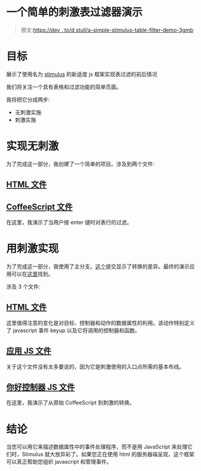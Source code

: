 # 一个简单的刺激表过滤器演示

> 原文:[https://dev . to/d stull/a-simple-stimulus-table-filter-demo-3gmb](https://dev.to/dstull/a-simple-stimulus-table-filter-demo-3gmb)

# [](#goal)目标

展示了使用名为 [stimulus](https://stimulusjs.org/) 的新适度 js 框架实现表过滤的前后情况

我们将关注一个具有表格和过滤功能的简单页面。

我将把它分成两步:

*   无刺激实施
*   刺激实施

# [](#implementation-without-stimulus)实现无刺激

为了完成这一部分，我创建了一个简单的项目。涉及到两个文件:

## [](#html-file)[HTML 文件](https://github.com/dstull/stimulus-demo/blob/without-stimulus/app/views/hello/index.html)

## [](#coffeescript-file)[CoffeeScript 文件](https://github.com/dstull/stimulus-demo/blob/without-stimulus/app/assets/javascripts/hello.coffee)

在这里，我演示了当用户按 enter 键时对表行的过滤。

# [](#implementation-with-stimulus)用刺激实现

为了完成这一部分，我使用了主分支。[这个](https://github.com/dstull/stimulus-demo/commit/7681b4d0ab01c39ce09aaa8d562590a0b9539fb1)提交显示了转换的差异。最终的演示应用可以在[这里](https://stimulus-demo.herokuapp.com/)找到。

涉及 3 个文件:

## [](#html-file)[HTML 文件](https://github.com/dstull/stimulus-demo/blob/master/app/views/hello/index.html)

这里值得注意的变化是对目标、控制器和动作的数据属性的利用。该动作特别定义了 javascript 事件 keyup 以及它将调用的控制器和函数。

## [](#application-js-file)[应用 JS 文件](https://github.com/dstull/stimulus-demo/blob/master/app/javascript/packs/application.js)

关于这个文件没有太多要说的，因为它是刺激使用的入口点所需的基本布线。

## [](#hello-controller-js-file)[你好控制器 JS 文件](https://github.com/dstull/stimulus-demo/blob/master/app/javascript/controllers/hello_controller.js)

在这里，我演示了从原始 CoffeeScript 到刺激的转换。

# [](#conclusions)结论

当您可以用它来描述数据属性中的事件处理程序，而不是用 JavaScript 来处理它们时，Stimulus 就大放异彩了。如果您正在使用 html 的服务器端呈现，这个框架可以真正帮助您组织 javascript 和管理事件。
